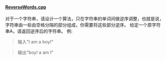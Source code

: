 #### [ReverseWords.cpp](https://github.com/deepwidth/C-notes/blob/master/Exercise/ReverseWords.cpp "ReverseWords.cpp")
对于一个字符串，请设计一个算法，只在字符串的单词间做逆序调整，也就是说，字符串由一些由空格分隔的部分组成，你需要将这些部分逆序。
给定一个原字符串A，请返回逆序后的字符串。
例:
> 输入"I am a boy!"

> 输出"boy! a am I"
